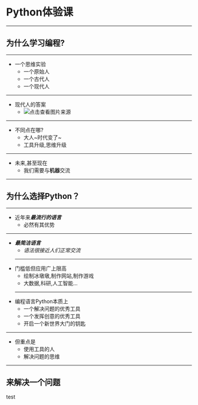 # Python体验课
---
## 为什么学习编程?
---
* 一个思维实验
	* 一个原始人
	* 一个古代人
	* 一个现代人
  
---
* 现代人的答案
	* ![](https://gimg2.baidu.com/image_search/src=http%3A%2F%2Fdingyue.ws.126.net%2F2022%2F0227%2F4eabf298g00r7xvr5029wc000dw0090g.gif&refer=http%3A%2F%2Fdingyue.ws.126.net&app=2002&size=f9999,10000&q=a80&n=0&g=0n&fmt=auto?sec=1650648689&t=a232c5e37965a8b96b1856edb0621eb6 "点击查看图片来源")
  
---
* 不同点在哪?
	* 大人~时代变了~
	* 工具升级,思维升级

---
* 未来,甚至现在
	* 我们需要与**机器**交流
---
## 为什么选择Python？
---
* 近年来***最流行的语言***
	* 必然有其优势
---
*  ***最简洁语言***
	* *语法很接近人们正常交流*
	---
* 门槛低但应用广上限高
	- 绘制冰墩墩,制作网站,制作游戏  
	- 大数据,科研,人工智能... 
	---
- 编程语言Python本质上
	- 一个解决问题的优秀工具
	- 一个发挥创意的优秀工具
	- 开启一个新世界大门的钥匙
---
- 但重点是
	- 使用工具的人
	- 解决问题的思维
---
## 来解决一个问题
test